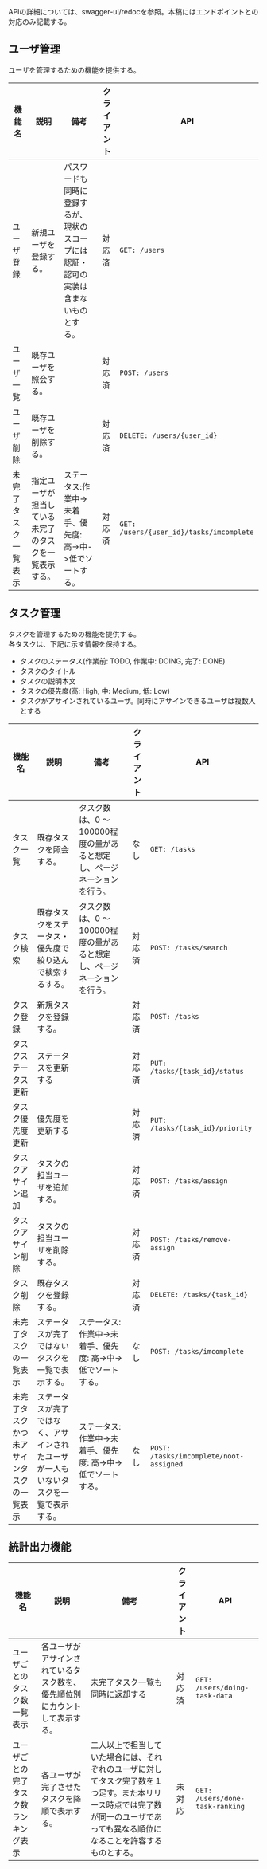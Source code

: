 APIの詳細については、swagger-ui/redocを参照。本稿にはエンドポイントとの対応のみ記載する。

## ユーザ管理

ユーザを管理するための機能を提供する。

|機能名|説明|備考|クライアント|API|
|---|---|---|---|---|
|ユーザ登録|新規ユーザを登録する。|パスワードも同時に登録するが、現状のスコープには認証・認可の実装は含まないものとする。|対応済|`GET: /users`|
|ユーザ一覧|既存ユーザを照会する。|　|対応済|`POST: /users`|
|ユーザ削除|既存ユーザを削除する。|　|対応済|`DELETE: /users/{user_id}`|
|未完了タスク一覧表示|指定ユーザが担当している未完了のタスクを一覧表示する。|ステータス:作業中->未着手、優先度: 高->中->低でソートする。|対応済|`GET: /users/{user_id}/tasks/imcomplete`|

## タスク管理

タスクを管理するための機能を提供する。  
各タスクは、下記に示す情報を保持する。

- タスクのステータス(作業前: TODO, 作業中: DOING, 完了: DONE)
- タスクのタイトル
- タスクの説明本文
- タスクの優先度(高: High, 中: Medium, 低: Low)
- タスクがアサインされているユーザ。同時にアサインできるユーザは複数人とする

|機能名|説明|備考|クライアント|API|
|---|---|---|---|---|
|タスク一覧|既存タスクを照会する。|タスク数は、0 〜 100000程度の量があると想定し、ページネーションを行う。|なし|`GET: /tasks`|
|タスク検索|既存タスクをステータス・優先度で絞り込んで検索するする。|タスク数は、0 〜 100000程度の量があると想定し、ページネーションを行う。|対応済|`POST: /tasks/search`|
|タスク登録|新規タスクを登録する。| |対応済|`POST: /tasks`|
|タスクステータス更新|ステータスを更新する| |対応済|`PUT: /tasks/{task_id}/status`|
|タスク優先度更新|優先度を更新する| |対応済|`PUT: /tasks/{task_id}/priority`|
|タスクアサイン追加|タスクの担当ユーザを追加する。| |対応済|`POST: /tasks/assign`|
|タスクアサイン削除|タスクの担当ユーザを削除する。| |対応済|`POST: /tasks/remove-assign`|
|タスク削除|既存タスクを登録する。| |対応済|`DELETE: /tasks/{task_id}`|
|未完了タスクの一覧表示|ステータスが完了ではないタスクを一覧で表示する。|ステータス:作業中->未着手、優先度: 高->中->低でソートする。|なし|`POST: /tasks/imcomplete`|
|未完了タスクかつ未アサインタスクの一覧表示|ステータスが完了ではなく、アサインされたユーザが一人もいないタスクを一覧で表示する。|ステータス:作業中->未着手、優先度: 高->中->低でソートする。|なし|`POST: /tasks/imcomplete/noot-assigned`|

## 統計出力機能

|機能名|説明|備考|クライアント|API|
|---|---|---|---|---|
|ユーザごとのタスク数一覧表示|各ユーザがアサインされているタスク数を、優先順位別にカウントして表示する。|未完了タスク一覧も同時に返却する|対応済|`GET: /users/doing-task-data`|
|ユーザごとの完了タスク数ランキング表示|各ユーザが完了させたタスクを降順で表示する。|二人以上で担当していた場合には、それぞれのユーザに対してタスク完了数を１つ足す。また本リリース時点では完了数が同一のユーザであっても異なる順位になることを許容するものとする。|未対応|`GET: /users/done-task-ranking`|
